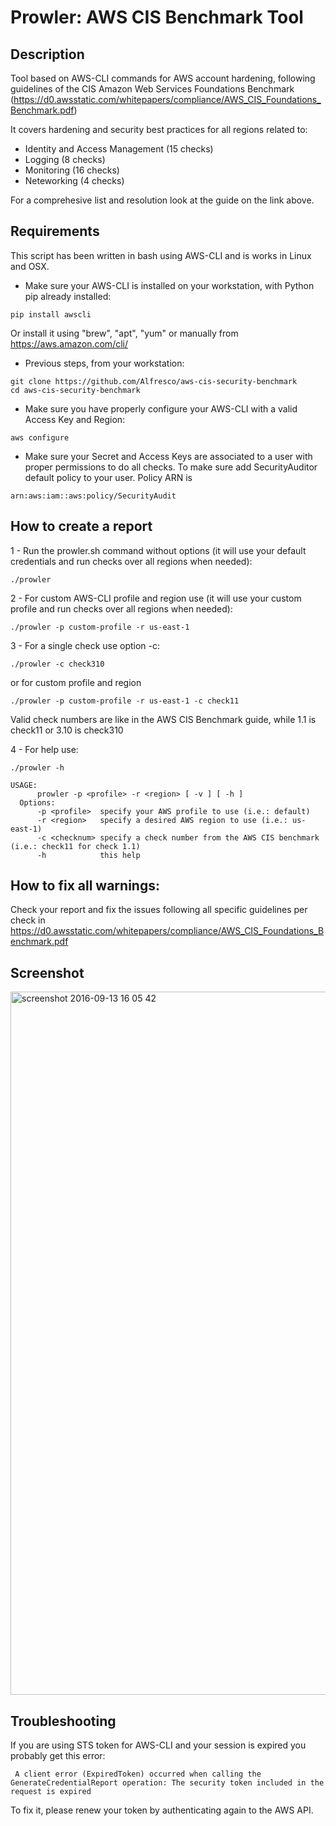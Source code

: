# Prowler: AWS CIS Benchmark Tool

## Description

Tool based on AWS-CLI commands for AWS account hardening, following guidelines of the CIS Amazon Web Services Foundations Benchmark (https://d0.awsstatic.com/whitepapers/compliance/AWS_CIS_Foundations_Benchmark.pdf)

It covers hardening and security best practices for all regions related to:

- Identity and Access Management (15 checks)
- Logging (8 checks)
- Monitoring (16 checks)
- Neteworking (4 checks)

For a comprehesive list and resolution look at the guide on the link above.

## Requirements
This script has been written in bash using AWS-CLI and is works in Linux and OSX.

- Make sure your AWS-CLI is installed on your workstation, with Python pip already installed:
```
pip install awscli
```
Or install it using "brew", "apt", "yum" or manually from https://aws.amazon.com/cli/

- Previous steps, from your workstation:
```
git clone https://github.com/Alfresco/aws-cis-security-benchmark
cd aws-cis-security-benchmark
```

- Make sure you have properly configure your AWS-CLI with a valid Access Key and Region:
```
aws configure
```

- Make sure your Secret and Access Keys are associated to a user with proper permissions to do all checks. To make sure add SecurityAuditor default policy to your user. Policy ARN is

```
arn:aws:iam::aws:policy/SecurityAudit
```

## How to create a report

1 - Run the prowler.sh command without options (it will use your default credentials and run checks over all regions when needed):

```
./prowler
```

2 - For custom AWS-CLI profile and region use (it will use your custom profile and run checks over all regions when needed):

```
./prowler -p custom-profile -r us-east-1
```

3 - For a single check use option -c:

```
./prowler -c check310
```
or for custom profile and region
```
./prowler -p custom-profile -r us-east-1 -c check11
```
Valid check numbers are like in the AWS CIS Benchmark guide, while 1.1 is check11 or 3.10 is check310

4 - For help use:

```
./prowler -h

USAGE:
      prowler -p <profile> -r <region> [ -v ] [ -h ]
  Options:
      -p <profile>  specify your AWS profile to use (i.e.: default)
      -r <region>   specify a desired AWS region to use (i.e.: us-east-1)
      -c <checknum> specify a check number from the AWS CIS benchmark (i.e.: check11 for check 1.1)
      -h            this help

```
## How to fix all warnings:
 Check your report and fix the issues following all specific guidelines per check in https://d0.awsstatic.com/whitepapers/compliance/AWS_CIS_Foundations_Benchmark.pdf

## Screenshot

 <img width="1125" alt="screenshot 2016-09-13 16 05 42" src="https://cloud.githubusercontent.com/assets/3985464/18489640/50fe6824-79cc-11e6-8a9c-e788b88a8a6b.png">

## Troubleshooting

 If you are using STS token for AWS-CLI and your session is expired you probably get this error:

```
 A client error (ExpiredToken) occurred when calling the GenerateCredentialReport operation: The security token included in the request is expired
 ```
 To fix it, please renew your token by authenticating again to the AWS API.
